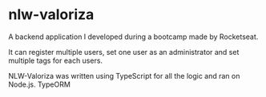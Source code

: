 # nlw-valoriza
A backend application I developed during a bootcamp made by Rocketseat.

It can register multiple users, set one user as an administrator and set multiple tags for each users.

NLW-Valoriza was written using TypeScript for all the logic and ran on Node.js.
TypeORM

